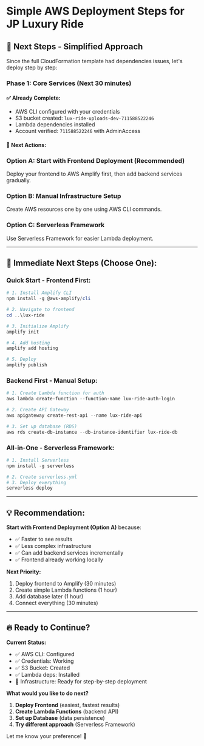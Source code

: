 # Simple AWS Deployment Steps for JP Luxury Ride

## 🚀 **Next Steps - Simplified Approach**

Since the full CloudFormation template had dependencies issues, let's deploy step by step:

### **Phase 1: Core Services (Next 30 minutes)**

#### ✅ **Already Complete:**
- AWS CLI configured with your credentials
- S3 bucket created: `lux-ride-uploads-dev-711588522246`
- Lambda dependencies installed
- Account verified: `711588522246` with AdminAccess

#### **🎯 Next Actions:**

### **Option A: Start with Frontend Deployment (Recommended)**
Deploy your frontend to AWS Amplify first, then add backend services gradually.

### **Option B: Manual Infrastructure Setup**
Create AWS resources one by one using AWS CLI commands.

### **Option C: Serverless Framework**  
Use Serverless Framework for easier Lambda deployment.

---

## 🎯 **Immediate Next Steps (Choose One):**

### **Quick Start - Frontend First:**
```powershell
# 1. Install Amplify CLI
npm install -g @aws-amplify/cli

# 2. Navigate to frontend
cd ..\lux-ride

# 3. Initialize Amplify
amplify init

# 4. Add hosting
amplify add hosting

# 5. Deploy
amplify publish
```

### **Backend First - Manual Setup:**
```powershell
# 1. Create Lambda function for auth
aws lambda create-function --function-name lux-ride-auth-login

# 2. Create API Gateway
aws apigateway create-rest-api --name lux-ride-api

# 3. Set up database (RDS)
aws rds create-db-instance --db-instance-identifier lux-ride-db
```

### **All-in-One - Serverless Framework:**
```powershell
# 1. Install Serverless
npm install -g serverless

# 2. Create serverless.yml
# 3. Deploy everything
serverless deploy
```

---

## 💡 **Recommendation:**

**Start with Frontend Deployment (Option A)** because:
- ✅ Faster to see results
- ✅ Less complex infrastructure
- ✅ Can add backend services incrementally  
- ✅ Frontend already working locally

**Next Priority:**
1. Deploy frontend to Amplify (30 minutes)
2. Create simple Lambda functions (1 hour)
3. Add database later (1 hour)
4. Connect everything (30 minutes)

---

## 🔥 **Ready to Continue?**

**Current Status:**
- ✅ AWS CLI: Configured
- ✅ Credentials: Working  
- ✅ S3 Bucket: Created
- ✅ Lambda deps: Installed
- 🔄 Infrastructure: Ready for step-by-step deployment

**What would you like to do next?**
1. **Deploy Frontend** (easiest, fastest results)
2. **Create Lambda Functions** (backend API)
3. **Set up Database** (data persistence)
4. **Try different approach** (Serverless Framework)

Let me know your preference! 🚀